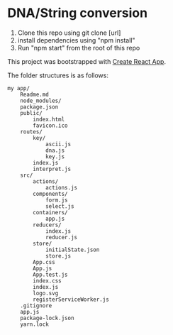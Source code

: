 # DNA/String conversion

1. Clone this repo using git clone [url]
2. install dependencies using "npm install"
3. Run "npm start" from the root of this repo

This project was bootstrapped with [Create React App](https://github.com/facebookincubator/create-react-app).

The folder structures is as follows:
```
my app/
    Readme.md
    node_modules/
    package.json
    public/
        index.html
        favicon.ico
    routes/
        key/
            ascii.js
            dna.js
            key.js
        index.js
        interpret.js
    src/
        actions/
            actions.js
        components/
            form.js
            select.js
        containers/
            app.js
        reducers/
            index.js
            reducer.js
        store/
            initialState.json
            store.js
        App.css
        App.js
        App.test.js
        index.css
        index.js
        logo.svg
        registerServiceWorker.js
    .gitignore
    app.js
    package-lock.json
    yarn.lock
```